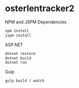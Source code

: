 # osterlentracker2

NPM and JSPM Dependencies
```Bash
npm install
jspm install
```

ASP.NET
```Bash
dotnet restore
dotnet build
dotnet run
```

Gulp
```Bash
gulp build / watch
```